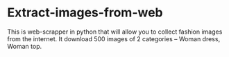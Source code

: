# Extract-images-from-web

This is web-scrapper in python that will allow you to collect fashion images from the internet.
It download 500 images of 2 categories – Woman dress, Woman top.

